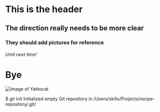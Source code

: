 # This is the header
## The direction really needs to be more clear
### They should add pictures for reference
###### Until next time!
# Bye

![Image of Yaktocat](https://octodex.github.com/images/yaktocat.png)

$ git init
Initialized empty Git repository in /Users/skills/Projects/recipe-repository/.git/
